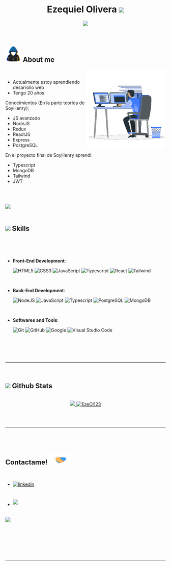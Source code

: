 <h1 align="center"><b>Ezequiel Olivera </b><img src="https://media.giphy.com/media/hvRJCLFzcasrR4ia7z/giphy.gif" width="35"></h1>

<p align="center">
  <a href="https://github.com/EzeOl123/readme-typing-svg"><img src="https://readme-typing-svg.herokuapp.com?font=Time+New+Roman&color=cyan&size=25&center=true&vCenter=true&width=600&height=100&lines=Ezequiel+Olivera...;++;Full+Stack+Web+Developer;Aprendiendo..."></a>
</p>


<br>



	
## <picture><img src = "https://github.com/0xAbdulKhalid/0xAbdulKhalid/raw/main/assets/mdImages/about_me.gif" width = 50px></picture> **About me**

<picture> <img align="right" src="https://github.com/0xAbdulKhalid/0xAbdulKhalid/raw/main/assets/mdImages/Right_Side.gif" width = 250px></picture>

<br>

- Actualmente estoy aprendiendo desarrollo web
- Tengo 20 años


 Conocimientos (En la parte teorica de SoyHenry):
 
- JS avanzado
- NodeJS
- Redux
- ReactJS
- Express
- PostgreSQL

 En el proyecto final de SoyHenry aprendi:
 
- Typescript
- MongoDB
- Tailwind
- JWT


<br><br>

<img src="https://user-images.githubusercontent.com/73097560/115834477-dbab4500-a447-11eb-908a-139a6edaec5c.gif"><br><br>

## <img src="https://media2.giphy.com/media/QssGEmpkyEOhBCb7e1/giphy.gif?cid=ecf05e47a0n3gi1bfqntqmob8g9aid1oyj2wr3ds3mg700bl&rid=giphy.gif" width ="25"><b> Skills</b>
<br>

<p align="center">

<br>   
    
- **Front-End Development**:

   ![HTML5](https://img.shields.io/badge/HTML5%20-%23E34F26.svg?style=for-the-badge&logo=html5&logoColor=white)
   ![CSS3](https://img.shields.io/badge/CSS%20-%231572B6.svg?style=for-the-badge&logo=css3&logoColor=white)
   ![JavaScript](https://img.shields.io/badge/JavaScript%20-%23F7DF1E.svg?style=for-the-badge&logo=javascript&logoColor=black)
   ![Typescript](https://img.shields.io/badge/typescript-%231572B6.svg?style=for-the-badge&logo=typescript&logoColor=white)
   ![React](https://img.shields.io/badge/react-%234285F4.svg?style=for-the-badge&logo=react&logoColor=white)
   ![Tailwind](https://img.shields.io/badge/tailwind-%234285F4.svg?style=for-the-badge&logo=tailwind&logoColor=white)
<br>

- **Back-End Development**:
	
   ![NodeJS](https://img.shields.io/badge/nodejs-%23054020.svg?style=for-the-badge&logo=javascript&logoColor=white)
   ![JavaScript](https://img.shields.io/badge/JavaScript%20-%23F7DF1E.svg?style=for-the-badge&logo=javascript&logoColor=black)
   ![Typescript](https://img.shields.io/badge/typescript-%231572B6.svg?style=for-the-badge&logo=typescript&logoColor=white)
   ![PostgreSQL](https://img.shields.io/badge/Postgresql-%231572B6.svg?style=for-the-badge&logo=Postgresql&logoColor=white)
   ![MongoDB](https://img.shields.io/badge/mongodb-%23054020.svg?style=for-the-badge&logo=mongodb&logoColor=white)
<br>

- **Softwares and Tools**:

    ![Git](https://img.shields.io/badge/git-%23F05033.svg?style=for-the-badge&logo=git&logoColor=white)
    ![GitHub](https://img.shields.io/badge/github-%23121011.svg?style=for-the-badge&logo=github&logoColor=white)
    ![Google](https://img.shields.io/badge/google-%234285F4.svg?style=for-the-badge&logo=google&logoColor=white)
    ![Visual Studio Code](https://img.shields.io/badge/Visual%20Studio%20Code-0078d7.svg?style=for-the-badge&logo=visual-studio-code&logoColor=white)

<br>



</p>

<br>
<br>

-----

<br>


## <img src="https://media.giphy.com/media/iY8CRBdQXODJSCERIr/giphy.gif" width="35"><b> Github Stats </b>
<br>

<div align="center">

<a href="https://github.com/EzeOl123/">
  <img src="https://github-readme-stats.vercel.app/api?username=EzeOl123&include_all_commits=true&count_private=true&show_icons=true&line_height=20&title_color=7A7ADB&icon_color=2234AE&text_color=D3D3D3&bg_color=0,000000,130F40" width="450"/>
  <img src="https://github-readme-stats.vercel.app/api/top-langs?username=EzeOl123&show_icons=true&locale=en&layout=compact&line_height=20&title_color=7A7ADB&icon_color=2234AE&text_color=D3D3D3&bg_color=0,000000,130F40" width="375"  alt="EzeOl123"/>

</a>
</div>

<br>
<br>
<br>

-----

<br>
<br>

## <b> Contactame!</b><img src="https://github.com/0xAbdulKhalid/0xAbdulKhalid/raw/main/assets/mdImages/handshake.gif" width ="80">
<br>
<div align='left'>

<ul>

<li>
<a href="https://linkedin.com/in/ezequiel-olivera-valladares-3092b4227" target="_blank">
<img src="https://img.shields.io/badge/linkedin:  EzequielOlivera-%2300acee.svg?color=405DE6&style=for-the-badge&logo=linkedin&logoColor=white" alt=linkedin style="margin-bottom: 5px;"/>
</a>
</li>

<br>


<br>

<li>
<a href="mailto:ezeolivera002@gmail.com" target="_blank">
<img src="https://img.shields.io/badge/gmail:  EzeOl123-%23EA4335.svg?style=for-the-badge&logo=gmail&logoColor=white" t=mail style="margin-bottom: 5px;" />
</a>
</li>
	
</ul>
</div>

<br>
<img src="https://user-images.githubusercontent.com/73097560/115834477-dbab4500-a447-11eb-908a-139a6edaec5c.gif">
<br>
<br>
<br>

<div align='center'>

</div>
<br>
<br>
<br>
<br>

---

<br>
